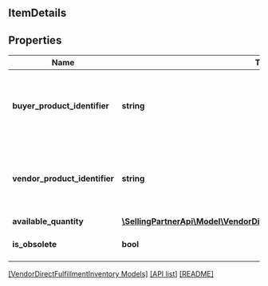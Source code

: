 ## ItemDetails

## Properties

Name | Type | Description | Notes
------------ | ------------- | ------------- | -------------
**buyer_product_identifier** | **string** | The buyer selected product identification of the item. Either buyerProductIdentifier or vendorProductIdentifier should be submitted. | [optional]
**vendor_product_identifier** | **string** | The vendor selected product identification of the item. Either buyerProductIdentifier or vendorProductIdentifier should be submitted. | [optional]
**available_quantity** | [**\SellingPartnerApi\Model\VendorDirectFulfillmentInventory\ItemQuantity**](ItemQuantity.md) |  |
**is_obsolete** | **bool** | When true, the item is permanently unavailable. | [optional]

[[VendorDirectFulfillmentInventory Models]](../) [[API list]](../../Api) [[README]](../../../README.md)
